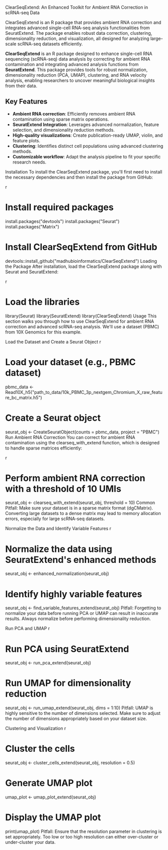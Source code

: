 ClearSeqExtend: An Enhanced Toolkit for Ambient RNA Correction in scRNA-seq Data

ClearSeqExtend is an R package that provides ambient RNA correction and integrates advanced single-cell RNA-seq analysis functionalities from SeuratExtend. The package enables robust data correction, clustering, dimensionality reduction, and visualization, all designed for analyzing large-scale scRNA-seq datasets efficiently.

**ClearSeqExtend** is an R package designed to enhance single-cell RNA sequencing (scRNA-seq) data analysis by correcting for ambient RNA contamination and integrating advanced analysis functions from **SeuratExtend**. This package provides tools for robust normalization, dimensionality reduction (PCA, UMAP), clustering, and RNA velocity analysis, enabling researchers to uncover meaningful biological insights from their data.

## Key Features

- **Ambient RNA correction**: Efficiently removes ambient RNA contamination using sparse matrix operations.
- **SeuratExtend Integration**: Leverages advanced normalization, feature selection, and dimensionality reduction methods.
- **High-quality visualizations**: Create publication-ready UMAP, violin, and feature plots.
- **Clustering**: Identifies distinct cell populations using advanced clustering methods.
- **Customizable workflow**: Adapt the analysis pipeline to fit your specific research needs.


Installation
To install the ClearSeqExtend package, you'll first need to install the necessary dependencies and then install the package from GitHub:

r

# Install required packages
install.packages("devtools")
install.packages("Seurat")
install.packages("Matrix")

# Install ClearSeqExtend from GitHub
devtools::install_github("madhubioinformatics/ClearSeqExtend")
Loading the Package
After installation, load the ClearSeqExtend package along with Seurat and SeuratExtend:

r

# Load the libraries
library(Seurat)
library(SeuratExtend)
library(ClearSeqExtend)
Usage
This section walks you through how to use ClearSeqExtend for ambient RNA correction and advanced scRNA-seq analysis. We'll use a dataset (PBMC) from 10X Genomics for this example.

Load the Dataset and Create a Seurat Object
r

# Load your dataset (e.g., PBMC dataset)
pbmc_data <- Read10X_h5("path_to_data/10k_PBMC_3p_nextgem_Chromium_X_raw_feature_bc_matrix.h5")

# Create a Seurat object
seurat_obj <- CreateSeuratObject(counts = pbmc_data, project = "PBMC")
Run Ambient RNA Correction
You can correct for ambient RNA contamination using the clearseq_with_extend function, which is designed to handle sparse matrices efficiently:

r

# Perform ambient RNA correction with a threshold of 10 UMIs
seurat_obj <- clearseq_with_extend(seurat_obj, threshold = 10)
Common Pitfall: Make sure your dataset is in a sparse matrix format (dgCMatrix). Converting large datasets to a dense matrix may lead to memory allocation errors, especially for large scRNA-seq datasets.

Normalize the Data and Identify Variable Features
r

# Normalize the data using SeuratExtend's enhanced methods
seurat_obj <- enhanced_normalization(seurat_obj)

# Identify highly variable features
seurat_obj <- find_variable_features_extend(seurat_obj)
Pitfall: Forgetting to normalize your data before running PCA or UMAP can result in inaccurate results. Always normalize before performing dimensionality reduction.

Run PCA and UMAP
r

# Run PCA using SeuratExtend
seurat_obj <- run_pca_extend(seurat_obj)

# Run UMAP for dimensionality reduction
seurat_obj <- run_umap_extend(seurat_obj, dims = 1:10)
Pitfall: UMAP is highly sensitive to the number of dimensions selected. Make sure to adjust the number of dimensions appropriately based on your dataset size.

Clustering and Visualization
r

# Cluster the cells
seurat_obj <- cluster_cells_extend(seurat_obj, resolution = 0.5)

# Generate UMAP plot
umap_plot <- umap_plot_extend(seurat_obj)

# Display the UMAP plot
print(umap_plot)
Pitfall: Ensure that the resolution parameter in clustering is set appropriately. Too low or too high resolution can either over-cluster or under-cluster your data.
